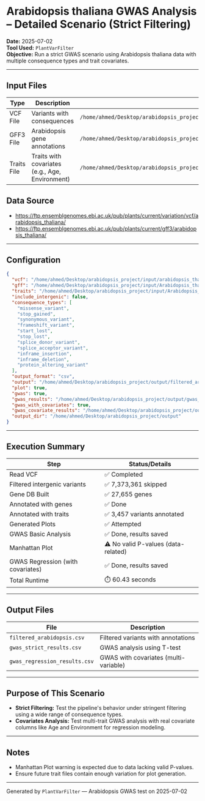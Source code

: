 # Arabidopsis thaliana GWAS Analysis – Detailed Scenario (Strict Filtering)

**Date:** 2025-07-02  
**Tool Used:** `PlantVarFilter`  
**Objective:** Run a strict GWAS scenario using Arabidopsis thaliana data with multiple consequence types and trait covariates.

---

##  Input Files

| Type           | Description                          | File Path |
|----------------|--------------------------------------|-----------|
| VCF File       | Variants with consequences           | `/home/ahmed/Desktop/arabidopsis_project/input/arabidopsis_thaliana_incl_consequences.vcf.gz` |
| GFF3 File      | Arabidopsis gene annotations         | `/home/ahmed/Desktop/arabidopsis_project/input/Arabidopsis_thaliana.TAIR10.61.gff3.gz` |
| Traits File    | Traits with covariates (e.g., Age, Environment) | `/home/ahmed/Desktop/arabidopsis_project/input/Arabidopsis_Trait_Data_with_Covariates.csv` |

## Data Source 
- https://ftp.ensemblgenomes.ebi.ac.uk/pub/plants/current/variation/vcf/arabidopsis_thaliana/
- https://ftp.ensemblgenomes.ebi.ac.uk/pub/plants/current/gff3/arabidopsis_thaliana/
---

##  Configuration

```json
{
  "vcf": "/home/ahmed/Desktop/arabidopsis_project/input/arabidopsis_thaliana_incl_consequences.vcf.gz",
  "gff": "/home/ahmed/Desktop/arabidopsis_project/input/Arabidopsis_thaliana.TAIR10.61.gff3.gz",
  "traits": "/home/ahmed/Desktop/arabidopsis_project/input/Arabidopsis_Trait_Data_with_Covariates.csv",
  "include_intergenic": false,
  "consequence_types": [
    "missense_variant",
    "stop_gained",
    "synonymous_variant",
    "frameshift_variant",
    "start_lost",
    "stop_lost",
    "splice_donor_variant",
    "splice_acceptor_variant",
    "inframe_insertion",
    "inframe_deletion",
    "protein_altering_variant"
  ],
  "output_format": "csv",
  "output": "/home/ahmed/Desktop/arabidopsis_project/output/filtered_arabidopsis.csv",
  "plot": true,
  "gwas": true,
  "gwas_results": "/home/ahmed/Desktop/arabidopsis_project/output/gwas_strict_results.csv",
  "gwas_with_covariates": true,
  "gwas_covariate_results": "/home/ahmed/Desktop/arabidopsis_project/output/gwas_regression_results.csv",
  "output_dir": "/home/ahmed/Desktop/arabidopsis_project/output"
}
```

---

##  Execution Summary

| Step                          | Status/Details |
|-------------------------------|----------------|
| Read VCF                      | ✅ Completed |
| Filtered intergenic variants  | ✅ 7,373,361 skipped |
| Gene DB Built                 | ✅ 27,655 genes |
| Annotated with genes          | ✅ Done |
| Annotated with traits         | ✅ 3,457 variants annotated |
| Generated Plots               | ✅ Attempted |
| GWAS Basic Analysis           | ✅ Done, results saved |
| Manhattan Plot                | ⚠️ No valid P-values (data-related) |
| GWAS Regression (with covariates) | ✅ Done, results saved |
| Total Runtime                 | ⏱️ 60.43 seconds |

---

## Output Files

| File | Description |
|------|-------------|
| `filtered_arabidopsis.csv` | Filtered variants with annotations |
| `gwas_strict_results.csv` | GWAS analysis using T-test |
| `gwas_regression_results.csv` | GWAS with covariates (multi-variable) |

---

##  Purpose of This Scenario

- **Strict Filtering:** Test the pipeline's behavior under stringent filtering using a wide range of consequence types.
- **Covariates Analysis:** Test multi-trait GWAS analysis with real covariate columns like Age and Environment for regression modeling.

---

## Notes

- Manhattan Plot warning is expected due to data lacking valid P-values.
- Ensure future trait files contain enough variation for plot generation.

---

Generated by `PlantVarFilter` — Arabidopsis GWAS test on 2025-07-02